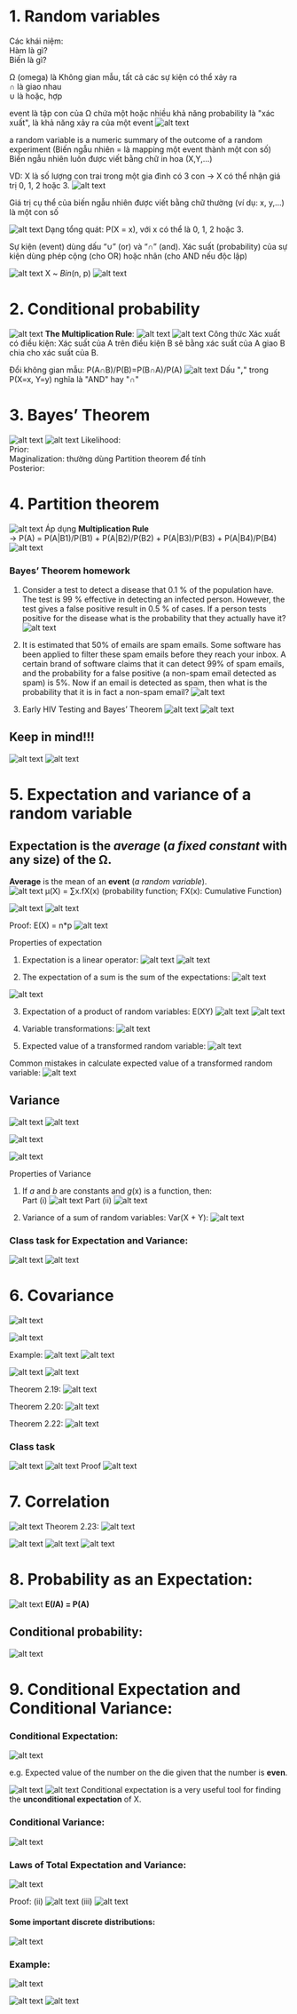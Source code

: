 # 1. Random variables
Các khái niệm:  
Hàm là gì?   
Biến là gì?  

Ω (omega) là Không gian mẫu, tất cả các sự kiện có thể xảy ra   
∩ là giao nhau  
∪ là hoặc, hợp  

event là tập con của Ω chứa một hoặc nhiều khả năng
probability là "xác xuất", là khả năng xảy ra của một event
![alt text](image.png)

a random variable is a numeric summary of the outcome of a random experiment (Biến ngẫu nhiên = là mapping một event thành một con số)  
Biến ngẫu nhiên luôn được viết bằng chữ in hoa (X,Y,...)

VD: X là số lượng con trai trong một gia đình có 3 con → X có thể nhận giá trị 0, 1, 2 hoặc 3.
![alt text](image-3.png)

Giá trị cụ thể của biến ngẫu nhiên được viết bằng chữ thường (ví dụ: x, y,...) là một con số

![alt text](image-4.png)
Dạng tổng quát: P(X = x), với x có thể là 0, 1, 2 hoặc 3.

Sự kiện (event) dùng dấu “∪” (or) và “∩” (and).
Xác suất (probability) của sự kiện dùng phép cộng (cho OR) hoặc nhân (cho AND nếu độc lập)

![alt text](image-5.png)
X ~ *Bin*(n, p)
![alt text](image-20.png)

# 2. Conditional probability
![alt text](image-6.png)
**The Multiplication Rule**:
![alt text](IMG_4025.jpeg)
![alt text](image-7.png)
Công thức Xác xuất có điều kiện: Xác suất của A trên điều kiện B sẽ bằng xác suất của A giao B chia cho xác suất của B.

Đổi không gian mẫu: P(A∩B)/P(B)=P(B∩A)/P(A)
![alt text](image-10.png)
Dấu "**,**" trong P(X=x, Y=y) nghĩa là "AND" hay "**∩**"
# 3. Bayes’ Theorem
![alt text](image-8.png)
![alt text](image-9.png)
Likelihood:   
Prior:  
Maginalization: thường dùng Partition theorem để tính  
Posterior:

# 4. Partition theorem
![alt text](image-11.png)
Áp dụng **Multiplication Rule**   
-> P(A) = P(A|B1)/P(B1) + P(A|B2)/P(B2) + P(A|B3)/P(B3) + P(A|B4)/P(B4)
![alt text](image-12.png)

### Bayes’ Theorem homework
1. Consider a test to detect a disease that 0.1 % of the population have. The test is 99 % effective in detecting an infected person.
However, the test gives a false positive result in 0.5 % of cases. If a person tests positive for the disease what is the probability that they actually have it?
![alt text](IMG_4030.jpeg)

2. It is estimated that 50% of emails are spam emails. Some software has been applied to filter these spam emails before they reach your inbox. A certain brand of software claims that it can detect 99% of spam emails, and the probability for a false positive (a non-spam email detected as spam) is 5%.
Now if an email is detected as spam, then what is the probability that it is in fact a non-spam email?
![alt text](IMG_4031.jpeg)

3. Early HIV Testing and Bayes’ Theorem
![alt text](image-16.png)
![alt text](IMG_4035.jpeg)
## Keep in mind!!!
![alt text](image-13.png)
![alt text](image-14.png)


# 5. Expectation and variance of a random variable
## **Expectation** is the *average* (*a fixed constant* with any size) of the **Ω**.  
**Average** is the mean of an **event** (*a random variable*).  
![alt text](image-19.png)
μ(X) = ∑x.fX(x) (probability function; FX(x): Cumulative Function)

![alt text](image-17.png)
![alt text](image-18.png)

Proof: E(X) = n*p
![alt text](IMG_4042.jpeg)

Properties of expectation
1. Expectation is a linear operator:
![alt text](image-21.png)
![alt text](image-28.png)

2. The expectation of a sum is the sum of the expectations:
![alt text](image-22.png)

![alt text](image-23.png)

3. Expectation of a product of random variables: E(XY)
![alt text](image-24.png)
![alt text](image-29.png)

4. Variable transformations:
![alt text](image-25.png)

5. Expected value of a transformed random variable:
![alt text](image-26.png)

Common mistakes in calculate expected value of a transformed random variable:
![alt text](image-27.png)  

## Variance
![alt text](image-30.png)
![alt text](image-31.png)

![alt text](image-32.png)

![alt text](image-33.png)

Properties of Variance
1. If *a* and *b* are constants and *g*(x) is a function, then:  
Part (i)
![alt text](image-34.png)
Part (ii)
![alt text](IMG_4043.jpeg)

2. Variance of a sum of random variables: Var(X + Y):
![alt text](image-35.png)

### Class task for Expectation and Variance:
![alt text](image-36.png)
![alt text](IMG_4044.jpeg)

# 6. Covariance
![alt text](image-37.png)

![alt text](image-38.png)

Example:
![alt text](image-39.png)
![alt text](IMG_4045.jpeg)

![alt text](image-40.png)
![alt text](IMG_4046.jpeg)

Theorem 2.19:
![alt text](image-41.png)

Theorem 2.20:
![alt text](image-42.png)

Theorem 2.22:
![alt text](image-43.png)

### Class task
![alt text](image-44.png)
![alt text](IMG_4053.jpeg)
Proof
![alt text](IMG_4054.jpeg)
# 7. Correlation
![alt text](image-46.png)
Theorem 2.23:
![alt text](image-50.png)

![alt text](image-49.png)
![alt text](image-48.png)
![alt text](image-47.png)

# 8. Probability as an Expectation:
![alt text](image-51.png)
**E(*I*A) = P(A)**
## Conditional probability:
![alt text](image-52.png)

# 9. Conditional Expectation and Conditional Variance:
### Conditional Expectation:
![alt text](image-53.png)

e.g. Expected value of the number on the die given that the number is **even**.

![alt text](image-54.png)
![alt text](image-55.png)
Conditional expectation is a very useful tool for finding the **unconditional expectation** of X.  
### Conditional Variance:
![alt text](image-56.png)
### Laws of Total Expectation and Variance:
![alt text](image-57.png)

Proof:
(ii)
![alt text](IMG_4055.jpeg)
(iii)
![alt text](IMG_4056.jpeg)

#### Some important discrete distributions:
![alt text](image-58.png)

### Example:
![alt text](image-59.png)

![alt text](IMG_4057.jpeg)
![alt text](IMG_4058.jpeg)
